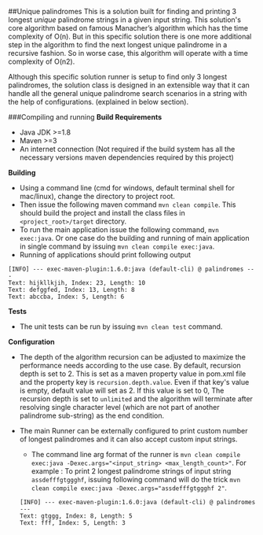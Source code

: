 ##Unique palindromes
This is a solution built for finding and printing 3 longest *unique* palindrome strings in a given input string. 
This solution's core algorithm based on famous Manacher’s algorithm which has the time complexity of O(n). But in
this specific solution there is one more additional step in the algorithm to find the next longest unique palindrome
in a recursive fashion. So in worse case, this algorithm will operate with a time complexity of O(n2).

Although this specific solution runner is setup to find only 3 longest palindromes, the solution class is designed in an
extensible way that it can handle all the general unique palindrome search scenarios in a string with the help of 
configurations.
(explained in below section).

###Compiling and running
**Build Requirements**
- Java JDK >=1.8
- Maven >=3
- An internet connection (Not required if the build system has all the necessary versions maven dependencies required by
                            this project)
                            
**Building**
- Using a command line (cmd for windows, default terminal shell for mac/linux), change the directory to project root.
- Then issue the following maven command `mvn clean compile`. This should build the project and install the class files in
`<project_root>/target` directory.
- To run the main application issue the following command, `mvn exec:java`. Or one case do the building and running of main
application in single command by issuing `mvn clean compile exec:java`.
- Running of applications should print following output
```
[INFO] --- exec-maven-plugin:1.6.0:java (default-cli) @ palindromes ---
Text: hijkllkjih, Index: 23, Length: 10
Text: defggfed, Index: 13, Length: 8
Text: abccba, Index: 5, Length: 6
```
**Tests**
* The unit tests can be run by issuing `mvn clean test` command.

**Configuration**
- The depth of the algorithm recursion can be adjusted to maximize the performance needs according to the use case. By
default, recursion depth is set to 2. This is set as a maven property value in pom.xml file and the property key is
`recursion.depth.value`. Even if that key's value is empty, default value will set as 2. If this value is set to 0, The
recursion depth is set to `unlimited` and the algorithm will terminate after resolving single character level (which are not
part of another palindrome sub-string) as the end condition.
- The main Runner can be externally configured to print custom number of longest palindromes and it can also accept custom
input strings.
    - The command line arg format of the runner is `mvn clean compile exec:java -Dexec.args="<input_string> <max_length_count>"`.
    For example : To print 2 longest palindrome strings of input string `assdefffgtggghf`, issuing following command will 
    do the trick `mvn clean compile exec:java -Dexec.args="assdefffgtggghf 2"`.
    
    ```
    [INFO] --- exec-maven-plugin:1.6.0:java (default-cli) @ palindromes ---
    Text: gtggg, Index: 8, Length: 5
    Text: fff, Index: 5, Length: 3
    ```
  